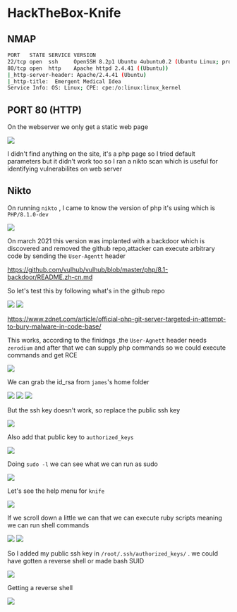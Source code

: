 # HackTheBox-Knife

## NMAP

```bash
PORT   STATE SERVICE VERSION
22/tcp open  ssh     OpenSSH 8.2p1 Ubuntu 4ubuntu0.2 (Ubuntu Linux; protocol 2.0)
80/tcp open  http    Apache httpd 2.4.41 ((Ubuntu))
|_http-server-header: Apache/2.4.41 (Ubuntu)
|_http-title:  Emergent Medical Idea
Service Info: OS: Linux; CPE: cpe:/o:linux:linux_kernel

```

## PORT 80 (HTTP)

On the webserver we only get a static web page

<img src="https://imgur.com/DS0Wpof.png"/>

I didn't find anything on the site, it's a php page so I tried default parameters but it didn't work too so I ran a nikto scan which is useful for identifying vulnerabilites on web server

## Nikto

On running `nikto` , I came to know the version of php it's using which is `PHP/8.1.0-dev` 

<img src="https://i.imgur.com/XM762dS.png"/>

On march 2021 this version was implanted with a backdoor which is discovered and removed the github repo,attacker can execute arbitrary code by sending the `User-Agentt` header

https://github.com/vulhub/vulhub/blob/master/php/8.1-backdoor/README.zh-cn.md

So let's test this by following what's in the github repo

<img src="https://i.imgur.com/uQFMweM.png"/>

<img src="https://i.imgur.com/hUjMgJE.png"/>

https://www.zdnet.com/article/official-php-git-server-targeted-in-attempt-to-bury-malware-in-code-base/

This works, according to the finidngs ,the `User-Agnett` header needs `zerodium` and after that we can supply php commands so we could execute commands and get RCE

<img src="https://i.imgur.com/PCHs9oJ.png"/>

We can grab the id_rsa from `james`'s  home folder

<img src="https://i.imgur.com/uW1ZrVu.png"/>

<img src="https://imgur.com/GkGgSxd.png"/>

<img src="https://imgur.com/pVk1WyN.png"/>

But the ssh key doesn't work, so replace the public ssh key 

<img src="https://imgur.com/ZaGkWz3.png"/>

Also add that public key to `authorized_keys`

<img src="https://imgur.com/RiIuKHY.png"/>

Doing `sudo -l` we can see what we can run as sudo

<img src="https://i.imgur.com/19IVrRC.png"/>

Let's see the help menu for `knife`

<img src="https://imgur.com/siHnCjm.png"/>

If we scroll down a little we can that we can execute ruby scripts meaning we can run shell commands

<img src="https://i.imgur.com/40qvgXB.png"/>

<img src="https://i.imgur.com/nUrxDs0.png"/>

So I added my public ssh key in `/root/.ssh/authorized_keys/` . we could have gotten a reverse shell or made bash SUID

<img src="https://imgur.com/Pmn5exA.png"/>

Getting a reverse shell

<img src="https://i.imgur.com/dwXMO4J.png"/>